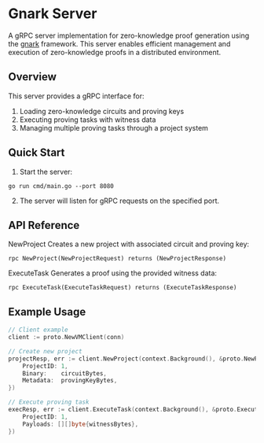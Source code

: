 # Gnark Server

A gRPC server implementation for zero-knowledge proof generation using the [gnark](https://github.com/ConsenSys/gnark) framework. This server enables efficient management and execution of zero-knowledge proofs in a distributed environment.

## Overview

This server provides a gRPC interface for:

1. Loading zero-knowledge circuits and proving keys
2. Executing proving tasks with witness data
3. Managing multiple proving tasks through a project system

## Quick Start
1. Start the server:
```
go run cmd/main.go --port 8080
```

2. The server will listen for gRPC requests on the specified port.
## API Reference
NewProject
Creates a new project with associated circuit and proving key:

```
rpc NewProject(NewProjectRequest) returns (NewProjectResponse)
```


ExecuteTask
Generates a proof using the provided witness data:

```
rpc ExecuteTask(ExecuteTaskRequest) returns (ExecuteTaskResponse)
```

## Example Usage
```go
// Client example
client := proto.NewVMClient(conn)

// Create new project
projectResp, err := client.NewProject(context.Background(), &proto.NewProjectRequest{
    ProjectID: 1,
    Binary:    circuitBytes,
    Metadata:  provingKeyBytes,
})

// Execute proving task
execResp, err := client.ExecuteTask(context.Background(), &proto.ExecuteTaskRequest{
    ProjectID: 1,
    Payloads: [][]byte{witnessBytes},
})
```